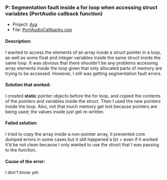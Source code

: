 ### P: Segmentation fault inside a for loop when accessing struct variables (PortAudio callback function)

- Project: [Ava](https://github.com/funktional-stdo/ava)
- File: [PortAudioCallbacks.cpp](https://github.com/funktional-stdo/ava/blob/main/src/PortAudioCallbacks.cpp)

#### Description:

I wanted to access the elements of an array inside a struct pointer in a loop, as well as some float and integer variables inside the same struct inside the same loop. It was obvious that there shouldn't be any problems accessing array elements inside the loop given that only allocated parts of memory are trying to be accessed. However, I still was getting segmentation fault errors.

#### Solution that worked:

I created **static** pointer objects before the for loop, and copied the contents of the pointers and variables inside the struct. Then I used the new pointers inside the loop. Also, not that much memory get lost because pointers are being used; the values inside just get re-written.

#### Failed solution:

I tried to copy the array inside a non-pointer array, it prevented core dumped errors in some cases but it still happened a lot + even if it worked it'd be not clean because I only wanted to use the struct that I was passing to the function.

#### Cause of the error:

I don't know yet.
